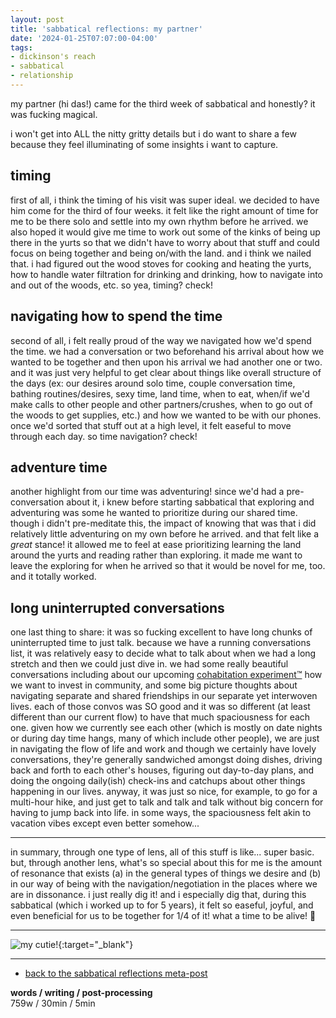 ```yaml
---
layout: post
title: 'sabbatical reflections: my partner'
date: '2024-01-25T07:07:00-04:00'
tags:
- dickinson's reach
- sabbatical
- relationship
--- 
```



my partner (hi das!) came for the third week of sabbatical and honestly? it was fucking magical.

i won't get into ALL the nitty gritty details but i do want to share a few because they feel illuminating of some insights i want to capture. 

## timing

first of all, i think the timing of his visit was super ideal. we decided to have him come for the third of four weeks. it felt like the right amount of time for me to be there solo and settle into my own rhythm before he arrived. we also hoped it would give me time to work out some of the kinks of being up there in the yurts so that we didn't have to worry about that stuff and could focus on being together and being on/with the land. and i think we nailed that. i had figured out the wood stoves for cooking and heating the yurts, how to handle water filtration for drinking and drinking, how to navigate into and out of the woods, etc. so yea, timing? check!

## navigating how to spend the time

second of all, i felt really proud of the way we navigated how we'd spend the time. we had a conversation or two beforehand his arrival about how we wanted to be together and then upon his arrival we had another one or two. and it was just very helpful to get clear about things like overall structure of the days (ex: our desires around solo time, couple conversation time, bathing routines/desires, sexy time, land time, when to eat, when/if we'd make calls to other people and other partners/crushes, when to go out of the woods to get supplies, etc.) and how we wanted to be with our phones. once we'd sorted that stuff out at a high level, it felt easeful to move through each day. so time navigation? check!

## adventure time

another highlight from our time was adventuring! since we'd had a pre-conversation about it, i knew before starting sabbatical that exploring and adventuring was some he wanted to prioritize during our shared time. though i didn't pre-meditate this, the impact of knowing that was that i did relatively little adventuring on my own before he arrived. and that felt like a *great* stance! it allowed me to feel at ease prioritizing learning the land around the yurts and reading rather than exploring. it made me want to leave the exploring for when he arrived so that it would be novel for me, too. and it totally worked. 

## long uninterrupted conversations

one last thing to share: it was so fucking excellent to have long chunks of uninterrupted time to just talk. because we have a running conversations list, it was relatively easy to decide what to talk about when we had a long stretch and then we could just dive in. we had some really beautiful conversations including about our upcoming [cohabitation experiment™️]({{site.baseurl}}2024/01/28/cohabitation-experimentation/) how we want to invest in community, and some big picture thoughts about navigating separate and shared friendships in our separate yet interwoven lives. each of those convos was SO good and it was so different (at least different than our current flow) to have that much spaciousness for each one. given how we currently see each other (which is mostly on date nights or during day time hangs, many of which include other people), we are just in navigating the flow of life and work and though we certainly have lovely conversations, they're generally sandwiched amongst doing dishes, driving back and forth to each other's houses, figuring out day-to-day plans, and doing the ongoing daily(ish) check-ins and catchups about other things happening in our lives. anyway, it was just so nice, for example, to go for a multi-hour hike, and just get to talk and talk and talk without big concern for having to jump back into life. in some ways, the spaciousness felt akin to vacation vibes except even better somehow...

--- 

in summary, through one type of lens, all of this stuff is like... super basic. but, through another lens, what's so special about this for me is the amount of resonance that exists (a) in the general types of things we desire and (b) in our way of being with the navigation/negotiation in the places where we are in dissonance. i just really dig it! and i especially dig that, during this sabbatical (which i worked up to for 5 years), it felt so easeful, joyful, and even beneficial for us to be together for 1/4 of it! what a time to be alive! 🥳 

---

![my cutie!](https://i.imgur.com/i1DTB2r.jpg){:target="_blank"}

---

* [back to the sabbatical reflections meta-post]({{site.baseurl}}2023/10/30/sabbatical-writeup/)

<!-- hyperlink bank -->


<!-- &#042; = asterisk -->
<!-- &#039; = single quote '-->

**words / writing / post-processing**  
759w / 30min / 5min

